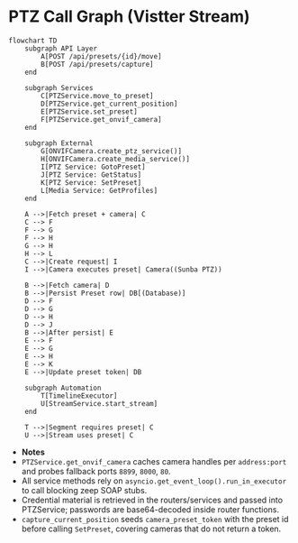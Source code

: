# PTZ Call Graph (Vistter Stream)

```mermaid
flowchart TD
    subgraph API Layer
        A[POST /api/presets/{id}/move]
        B[POST /api/presets/capture]
    end

    subgraph Services
        C[PTZService.move_to_preset]
        D[PTZService.get_current_position]
        E[PTZService.set_preset]
        F[PTZService.get_onvif_camera]
    end

    subgraph External
        G[ONVIFCamera.create_ptz_service()]
        H[ONVIFCamera.create_media_service()]
        I[PTZ Service: GotoPreset]
        J[PTZ Service: GetStatus]
        K[PTZ Service: SetPreset]
        L[Media Service: GetProfiles]
    end

    A -->|Fetch preset + camera| C
    C --> F
    F --> G
    F --> H
    G --> H
    H --> L
    C -->|Create request| I
    I -->|Camera executes preset| Camera((Sunba PTZ))

    B -->|Fetch camera| D
    B -->|Persist Preset row| DB[(Database)]
    D --> F
    D --> G
    D --> H
    D --> J
    B -->|After persist| E
    E --> F
    E --> G
    E --> H
    E --> K
    E -->|Update preset token| DB

    subgraph Automation
        T[TimelineExecutor]
        U[StreamService.start_stream]
    end

    T -->|Segment requires preset| C
    U -->|Stream uses preset| C
```

- **Notes**
- `PTZService.get_onvif_camera` caches camera handles per `address:port` and probes fallback ports `8899`, `8000`, `80`.
- All service methods rely on `asyncio.get_event_loop().run_in_executor` to call blocking zeep SOAP stubs.
- Credential material is retrieved in the routers/services and passed into PTZService; passwords are base64-decoded inside router functions.
- `capture_current_position` seeds `camera_preset_token` with the preset id before calling `SetPreset`, covering cameras that do not return a token.
```
